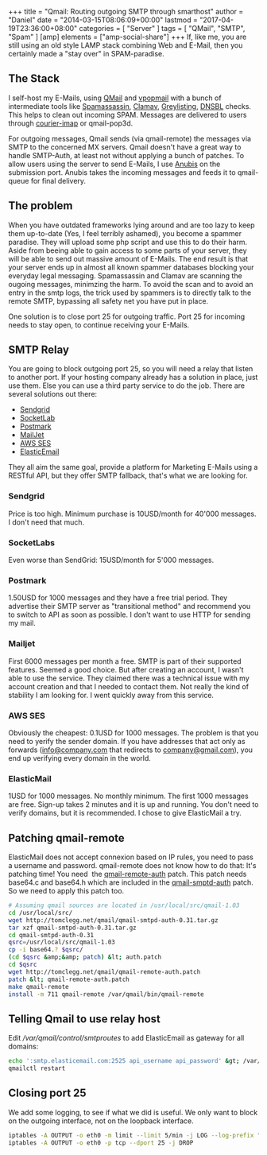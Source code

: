 +++
title = "Qmail: Routing outgoing SMTP through smarthost"
author = "Daniel"
date = "2014-03-15T08:06:09+00:00"
lastmod = "2017-04-19T23:36:00+08:00"
categories = [
  "Server"
]
tags = [
  "QMail",
  "SMTP",
  "Spam"
]
[amp]
  elements = ["amp-social-share"]
+++
If, like me, you are still using an old style LAMP stack combining Web and E-Mail, then you certainly made a "stay over" in SPAM-paradise.

## The Stack

I self-host my E-Mails, using [QMail](http://www.qmail.org/top.html) and [vpopmail](http://www.inter7.com/vpopmail/) with a bunch of intermediate tools like [Spamassassin](http://spamassassin.apache.org), [Clamav](http://www.clamav.net/), [Greylisting](http://oss.albawaba.com/cqgreylist.html), [DNSBL](http://en.wikipedia.org/wiki/DNSBL) checks. This helps to clean out incoming SPAM. Messages are delivered to users through [courier-imap](http://www.courier-mta.org) or qmail-pop3d.

For outgoing messages, Qmail sends (via qmail-remote) the messages via SMTP to the concerned MX servers. Qmail doesn't have a great way to handle SMTP-Auth, at least not without applying a bunch of patches. To allow users using the server to send E-Mails, I use [Anubis](http://www.gnu.org/software/anubis/) on the submission port. Anubis takes the incoming messages and feeds it to qmail-queue for final delivery.

## The problem

When you have outdated frameworks lying around and are too lazy to keep them up-to-date (Yes, I feel terribly ashamed), you become a spammer paradise. They will upload some php script and use this to do their harm. Aside from beeing able to gain access to some parts of your server, they will be able to send out massive amount of E-Mails. The end result is that your server ends up in almost all known spammer databases blocking your everyday legal messaging. Spamassassin and Clamav are scanning the ougoing messages, minimzing the harm. To avoid the scan and to avoid an entry in the smtp logs, the trick used by spammers is to directly talk to the remote SMTP, bypassing all safety net you have put in place.

One solution is to close port 25 for outgoing traffic. Port 25 for incoming needs to stay open, to continue receiving your E-Mails.

## SMTP Relay

You are going to block outgoing port 25, so you will need a relay that listen to another port. If your hosting company already has a solution in place, just use them. Else you can use a third party service to do the job. There are several solutions out there:

  * [Sendgrid](http://sendgrid.com)
  * [SocketLab](http://www.socketlabs.com)
  * [Postmark](https://postmarkapp.com)
  * [MailJet](http://www.mailjet.com/)
  * [AWS SES](http.//aws.amazon.com/ses/)
  * [ElasticEmail](http://www.elasticemail.com)

They all aim the same goal, provide a platform for Marketing E-Mails using a RESTful API, but they offer SMTP fallback, that's what we are looking for.

### Sendgrid

Price is too high. Minimum purchase is 10USD/month for 40'000 messages. I don't need that much.

### SocketLabs

Even worse than SendGrid: 15USD/month for 5'000 messages.

### Postmark

1.50USD for 1000 messages and they have a free trial period. They advertise their SMTP server as "transitional method" and recommend you to switch to API as soon as possible. I don't want to use HTTP for sending my mail.

### Mailjet

First 6000 messages per month a free. SMTP is part of their supported features. Seemed a good choice. But after creating an account, I wasn't able to use the service. They claimed there was a technical issue with my account creation and that I needed to contact them. Not really the kind of stability I am looking for. I went quickly away from this service.

### AWS SES

Obviously the cheapest: 0.1USD for 1000 messages. The problem is that you need to yerify the sender domain. If you have addresses that act only as forwards (info@company.com that redirects to company@gmail.com), you end up verifying every domain in the world.

### ElasticMail

1USD for 1000 messages. No monthly minimum. The first 1000 messages are free. Sign-up takes 2 minutes and it is up and running. You don't need to verify domains, but it is recommended. I chose to give ElasticMail a try.

## Patching qmail-remote

ElasticMail does not accept connexion based on IP rules, you need to pass a username and password. qmail-remote does not know how to do that: It's patching time! You need  the [qmail-remote-auth](http://tomclegg.net/qmail/#qmail-remote-auth) patch. This patch needs base64.c and base64.h which are included in the [qmail-smptd-auth](http://tomclegg.net/qmail/#qmail-smtpd-auth) patch. So we need to apply this patch too.

```bash
# Assuming qmail sources are located in /usr/local/src/qmail-1.03
cd /usr/local/src/
wget http://tomclegg.net/qmail/qmail-smtpd-auth-0.31.tar.gz
tar xzf qmail-smtpd-auth-0.31.tar.gz
cd qmail-smtpd-auth-0.31
qsrc=/usr/local/src/qmail-1.03
cp -i base64.? $qsrc/
(cd $qsrc &amp;&amp; patch) &lt; auth.patch
cd $qsrc
wget http://tomclegg.net/qmail/qmail-remote-auth.patch
patch &lt; qmail-remote-auth.patch
make qmail-remote
install -m 711 qmail-remote /var/qmail/bin/qmail-remote
```

## Telling Qmail to use relay host

Edit _/var/qmail/control/smtproutes_ to add ElasticEmail as gateway for all domains:

```bash
echo ':smtp.elasticemail.com:2525 api_username api_password' &gt; /var/qmail/control/smtproutes
qmailctl restart
```

## Closing port 25

We add some logging, to see if what we did is useful. We only want to block on the outgoing interface, not on the loopback interface.

```bash
iptables -A OUTPUT -o eth0 -m limit --limit 5/min -j LOG --log-prefix "PORT 25 DROP: " --log-uid
iptables -A OUTPUT -o eth0 -p tcp --dport 25 -j DROP
```
